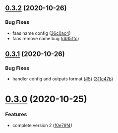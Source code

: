 ## [0.3.2](https://github.com/serverless-components/tencent-websocket/compare/v0.3.1...v0.3.2) (2020-10-26)


### Bug Fixes

* faas name config ([36c0ac4](https://github.com/serverless-components/tencent-websocket/commit/36c0ac48ab363d193b080a01faeb4c66c7323194))
* faas remove name bug ([db151fc](https://github.com/serverless-components/tencent-websocket/commit/db151fc19c5535e39ce7ce3f058f7fba05330c17))

## [0.3.1](https://github.com/serverless-components/tencent-websocket/compare/v0.3.0...v0.3.1) (2020-10-26)


### Bug Fixes

* handler config and outputs format ([#5](https://github.com/serverless-components/tencent-websocket/issues/5)) ([311c47b](https://github.com/serverless-components/tencent-websocket/commit/311c47b84d5dfce7d90d8c46c07e9c66b8706917))

# [0.3.0](https://github.com/serverless-components/tencent-websocket/compare/v0.2.3...v0.3.0) (2020-10-25)


### Features

* complete version 2 ([f0e79f4](https://github.com/serverless-components/tencent-websocket/commit/f0e79f43ec9017cc2e8958c959973e01b49f48ab))
